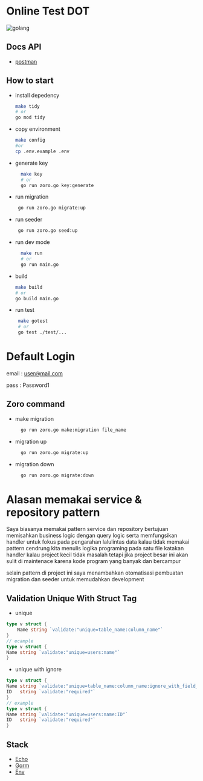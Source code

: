 # Online Test DOT
![golang](https://upload.wikimedia.org/wikipedia/commons/thumb/0/05/Go_Logo_Blue.svg/1200px-Go_Logo_Blue.svg.png)

## Docs API
- [postman](https://www.postman.com/solar-station-579869/workspace/public-yasa/collection/10651918-6fcf2b2e-8270-4efe-8cb6-f6c943f118b0?action=share&creator=10651918)

## How to start

- install depedency
  ```bash
  make tidy
  # or
  go mod tidy
  ```
- copy environment
  ```bash
  make config
  #or
  cp .env.example .env
  ```
- generate key
  ```bash
    make key
    # or
    go run zoro.go key:generate
  ```
- run migration
  ```bash
   go run zoro.go migrate:up
  ```

- run seeder
  ```bash
   go run zoro.go seed:up
  ```
- run dev mode
  ```bash
    make run
    # or
    go run main.go
  ```
- build
  ```bash
  make build
  # or
  go build main.go
  ```
  
- run test
  ```bash
   make gotest
   # or
   go test ./test/...
  ```
  

# Default Login
email : user@mail.com

pass : Password1

## Zoro command
- make migration
  ```bash
    go run zoro.go make:migration file_name
  ```
- migration up
  ```bash
    go run zoro.go migrate:up
  ```
- migration down
  ```bash
    go run zoro.go migrate:down
  ```

# Alasan memakai service & repository pattern
Saya biasanya memakai pattern service dan repository bertujuan memisahkan business logic dengan query logic serta memfungsikan handler untuk fokus pada pengarahan lalulintas data
kalau tidak memakai pattern cendrung kita menulis logika programing pada satu file katakan handler kalau project kecil tidak masalah tetapi jika project besar ini akan sulit di maintenace karena kode program yang banyak dan bercampur

selain pattern di project ini saya menambahkan otomatisasi pembuatan migration dan seeder untuk memudahkan development


  

## Validation Unique With Struct Tag
- unique
```go
type v struct {
	Name string `validate:"unique=table_name:column_name"`
}
// ecample
type v struct {
Name string `validate:"unique=users:name"`
}
```
- unique with ignore
```go
type v struct {
Name string `validate:"unique=table_name:column_name:ignore_with_field_name"`
ID   string `validate:"required"`
}
// example
type v struct {
Name string `validate:"unique=users:name:ID"`
ID   string `validate:"required"`
}
```
## Stack 
- [Echo](https://echo.labstack.com)
- [Gorm](https://gorm.io)
- [Env](https://github.com/spf13/viper)

